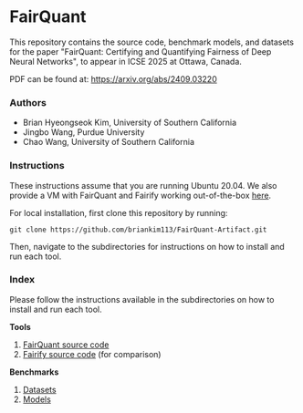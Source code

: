 # FairQuant

This repository contains the source code, benchmark models, and datasets for the paper
"FairQuant: Certifying and Quantifying Fairness of Deep Neural Networks",
to appear in ICSE 2025 at Ottawa, Canada.

PDF can be found at: https://arxiv.org/abs/2409.03220


### Authors
* Brian Hyeongseok Kim, University of Southern California
* Jingbo Wang, Purdue University
* Chao Wang, University of Southern California


### Instructions
These instructions assume that you are running Ubuntu 20.04.
We also provide a VM with FairQuant and Fairify working out-of-the-box [here]().

For local installation, first clone this repository by running:
```
git clone https://github.com/briankim113/FairQuant-Artifact.git
```

Then, navigate to the subdirectories for instructions on how to install and run each tool.


### Index

Please follow the instructions available in the subdirectories on how to install and run each tool.

**Tools**
1. [FairQuant source code](./FairQuant/)
2. [Fairify source code](./Fairify/) (for comparison)

**Benchmarks**
1. [Datasets](./data)
2. [Models](./models)
